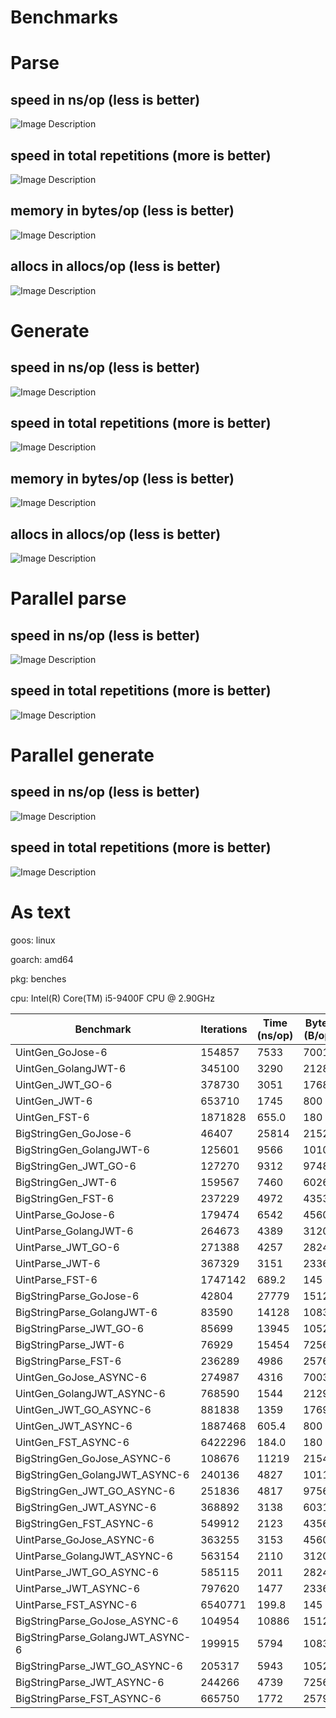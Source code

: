 # Benchmarks

# Parse

<h2>speed in ns/op (less is better)</h2>

![Image Description](images/parse_speed_ns.jpg)

<h2>speed in total repetitions (more is better)</h2>

![Image Description](images/parse_speed_total.jpg)

<h2>memory in bytes/op (less is better)</h2>

![Image Description](images/parse_memory.jpg)

<h2>allocs in allocs/op (less is better)</h2>

![Image Description](images/parse_allocs.jpg)

# Generate

<h2>speed in ns/op (less is better)</h2>

![Image Description](images/gen_speed_ns.jpg)

<h2>speed in total repetitions (more is better)</h2>

![Image Description](images/gen_speed_total.jpg)

<h2>memory in bytes/op (less is better)</h2>

![Image Description](images/gen_memory.jpg)

<h2>allocs in allocs/op (less is better)</h2>

![Image Description](images/gen_allocs.jpg)

# Parallel parse

<h2>speed in ns/op (less is better)</h2>

![Image Description](images/parallel_parse_ns.jpg)

<h2>speed in total repetitions (more is better)</h2>

![Image Description](images/parallel_parse_total.jpg)

# Parallel generate

<h2>speed in ns/op (less is better)</h2>

![Image Description](images/parallel_gen_ns.jpg)

<h2>speed in total repetitions (more is better)</h2>

![Image Description](images/parallel_gen_total.jpg)

# As text

goos: linux

goarch: amd64

pkg: benches

cpu: Intel(R) Core(TM) i5-9400F CPU @ 2.90GHz

Benchmark                          | Iterations | Time (ns/op) | Bytes (B/op) | Allocations (allocs/op) |
|------------------------------------|------------|--------------|--------------|-------------------------|
| UintGen_GoJose-6                   | 154857     | 7533         | 7001         | 94                      |
| UintGen_GolangJWT-6                | 345100     | 3290         | 2128         | 35                      |
| UintGen_JWT_GO-6                   | 378730     | 3051         | 1768         | 30                      |
| UintGen_JWT-6                      | 653710     | 1745         | 800          | 13                      |
| UintGen_FST-6                      | 1871828    | 655.0        | 180          | 6                       |
| BigStringGen_GoJose-6              | 46407      | 25814        | 21529        | 100                     |
| BigStringGen_GolangJWT-6           | 125601     | 9566         | 10107        | 36                      |
| BigStringGen_JWT_GO-6              | 127270     | 9312         | 9748         | 30                      |
| BigStringGen_JWT-6                 | 159567     | 7460         | 6026         | 14                      |
| BigStringGen_FST-6                 | 237229     | 4972         | 4353         | 6                       |
| UintParse_GoJose-6                 | 179474     | 6542         | 4560         | 67                      |
| UintParse_GolangJWT-6              | 264673     | 4389         | 3120         | 47                      |
| UintParse_JWT_GO-6                 | 271388     | 4257         | 2824         | 46                      |
| UintParse_JWT-6                    | 367329     | 3151         | 2336         | 29                      |
| UintParse_FST-6                    | 1747142    | 689.2        | 145          | 5                       |
| BigStringParse_GoJose-6            | 42804      | 27779        | 15120        | 70                      |
| BigStringParse_GolangJWT-6         | 83590      | 14128        | 10832        | 50                      |
| BigStringParse_JWT_GO-6            | 85699      | 13945        | 10520        | 47                      |
| BigStringParse_JWT-6               | 76929      | 15454        | 7256         | 29                      |
| BigStringParse_FST-6               | 236289     | 4986         | 2576         | 6                       |
| UintGen_GoJose_ASYNC-6             | 274987     | 4316         | 7003         | 94                      |
| UintGen_GolangJWT_ASYNC-6          | 768590     | 1544         | 2129         | 35                      |
| UintGen_JWT_GO_ASYNC-6             | 881838     | 1359         | 1769         | 30                      |
| UintGen_JWT_ASYNC-6                | 1887468    | 605.4        | 800          | 13                      |
| UintGen_FST_ASYNC-6                | 6422296    | 184.0        | 180          | 6                       |
| BigStringGen_GoJose_ASYNC-6        | 108676      | 11219        | 21548        | 100                     |
| BigStringGen_GolangJWT_ASYNC-6     | 240136     | 4827         | 10116        | 36                      |
| BigStringGen_JWT_GO_ASYNC-6        | 251836     | 4817         | 9756         | 30                      |
| BigStringGen_JWT_ASYNC-6           | 368892     | 3138         | 6031         | 14                      |
| BigStringGen_FST_ASYNC-6           | 549912     | 2123         | 4356         | 6                       |
| UintParse_GoJose_ASYNC-6           | 363255     | 3153         | 4560         | 67                      |
| UintParse_GolangJWT_ASYNC-6        | 563154     | 2110         | 3120         | 47                      |
| UintParse_JWT_GO_ASYNC-6           | 585115     | 2011         | 2824         | 46                      |
| UintParse_JWT_ASYNC-6              | 797620     | 1477         | 2336         | 29                      |
| UintParse_FST_ASYNC-6              | 6540771    | 199.8        | 145          | 5                       |
| BigStringParse_GoJose_ASYNC-6      | 104954     | 10886        | 15121        | 70                      |
| BigStringParse_GolangJWT_ASYNC-6   | 199915     | 5794         | 10833        | 50                      |
| BigStringParse_JWT_GO_ASYNC-6      | 205317     | 5943         | 10521        | 47                      |
| BigStringParse_JWT_ASYNC-6         | 244266     | 4739         | 7256         | 29                      |
| BigStringParse_FST_ASYNC-6         | 665750     | 1772         | 2579         | 6                       |